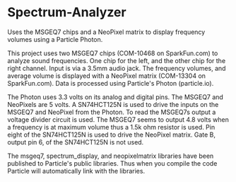 # Spectrum-Analyzer
Uses the MSGEQ7 chips and a NeoPixel matrix to display frequency volumes using a Particle Photon.

This project uses two MSGEQ7 chips (COM-10468 on SparkFun.com) to analyze sound frequencies. One chip for the left, and the other chip for the right channel. Input is via a 3.5mm audio jack. The frequency volumes, and average volume is displayed with a NeoPixel matrix (COM-13304 on SparkFun.com). Data is processed using Particle's Photon (particle.io).

The Photon uses 3.3 volts on its analog and digital pins. The MSGEQ7 and NeoPixels are 5 volts. A SN74HCT125N is used to drive the inputs on the MSGEQ7 and NeoPixel from the Photon. To read the MSGEQ7s output a voltage divider circuit is used. The MSGEQ7 seems to output 4.8 volts when a frequency is at maximum volume thus a 1.5k ohm resistor is used. Pin eight of the SN74HCT125N is used to drive the NeoPixel matrix. Gate B, output pin 6, of the SN74HCT125N is not used.

The msgeq7, spectrum_display, and neopixelmatrix libraries have been published to Particle's public libraries. Thus when you compile the code Particle will automatically link with the libraries.
